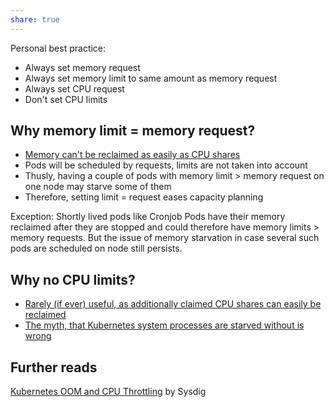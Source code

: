 ```yaml
---
share: true
---
```


Personal best practice:

* Always set memory request
* Always set memory limit to same amount as memory request
* Always set CPU request
* Don't set CPU limits

## Why memory limit = memory request?

* [Memory can't be reclaimed as easily as CPU shares](https://home.robusta.dev/blog/kubernetes-memory-limit)
* Pods will be scheduled by requests, limits are not taken into account
* Thusly, having a couple of pods with memory limit > memory request on one node may starve some of them
* Therefore, setting limit = request eases capacity planning

Exception: Shortly lived pods like Cronjob Pods have their memory reclaimed after they are stopped and could therefore have memory limits > memory requests. But the issue of memory starvation in case several such pods are scheduled on node still persists.

## Why no CPU limits?

* [Rarely (if ever) useful, as additionally claimed CPU shares can easily be reclaimed](https://home.robusta.dev/blog/stop-using-cpu-limits)
* [The myth, that Kubernetes system processes are starved without is wrong](https://blog.netdata.cloud/kubernetes-throttling-doesnt-have-to-suck-let-us-help/#cluster-stability)


## Further reads

[Kubernetes OOM and CPU Throttling](https://sysdig.com/blog/troubleshoot-kubernetes-oom/) by Sysdig